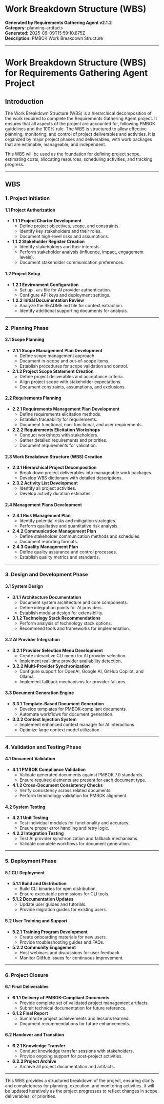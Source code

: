 # Work Breakdown Structure (WBS)

**Generated by Requirements Gathering Agent v2.1.2**  
**Category:** planning-artifacts  
**Generated:** 2025-06-09T15:59:10.875Z  
**Description:** PMBOK Work Breakdown Structure

---

# Work Breakdown Structure (WBS) for Requirements Gathering Agent Project  

## Introduction  
The Work Breakdown Structure (WBS) is a hierarchical decomposition of the work required to complete the Requirements Gathering Agent project. It ensures that all aspects of the project are accounted for, following PMBOK guidelines and the 100% rule. The WBS is structured to allow effective planning, monitoring, and control of project deliverables and activities. It is organized by major project phases and deliverables, with work packages that are estimable, manageable, and independent.  

This WBS will be used as the foundation for defining project scope, estimating costs, allocating resources, scheduling activities, and tracking progress.  

---

## WBS  

### **1. Project Initiation**  
#### **1.1 Project Authorization**  
- **1.1.1 Project Charter Development**  
  - Define project objectives, scope, and constraints.  
  - Identify key stakeholders and their roles.  
  - Document high-level risks and assumptions.  
- **1.1.2 Stakeholder Register Creation**  
  - Identify stakeholders and their interests.  
  - Perform stakeholder analysis (influence, impact, engagement levels).  
  - Document stakeholder communication preferences.  

#### **1.2 Project Setup**  
- **1.2.1 Environment Configuration**  
  - Set up `.env` file for AI provider authentication.  
  - Configure API keys and deployment settings.  
- **1.2.2 Initial Documentation Review**  
  - Analyze the README.md file for context extraction.  
  - Identify additional supporting documents for analysis.  

---

### **2. Planning Phase**  
#### **2.1 Scope Planning**  
- **2.1.1 Scope Management Plan Development**  
  - Define scope management approach.  
  - Document in-scope and out-of-scope items.  
  - Establish procedures for scope validation and control.  
- **2.1.2 Project Scope Statement Creation**  
  - Define project deliverables and acceptance criteria.  
  - Align project scope with stakeholder expectations.  
  - Document constraints, assumptions, and exclusions.  

#### **2.2 Requirements Planning**  
- **2.2.1 Requirements Management Plan Development**  
  - Define requirements elicitation methods.  
  - Establish traceability for requirements.  
  - Document functional, non-functional, and user requirements.  
- **2.2.2 Requirements Elicitation Workshops**  
  - Conduct workshops with stakeholders.  
  - Gather detailed requirements and priorities.  
  - Document requirements for validation.  

#### **2.3 Work Breakdown Structure (WBS) Creation**  
- **2.3.1 Hierarchical Project Decomposition**  
  - Break down project deliverables into manageable work packages.  
  - Develop WBS dictionary with detailed descriptions.  
- **2.3.2 Activity List Development**  
  - Identify all project activities.  
  - Develop activity duration estimates.  

#### **2.4 Management Plans Development**  
- **2.4.1 Risk Management Plan**  
  - Identify potential risks and mitigation strategies.  
  - Perform qualitative and quantitative risk analysis.  
- **2.4.2 Communication Management Plan**  
  - Define stakeholder communication methods and schedules.  
  - Document reporting formats.  
- **2.4.3 Quality Management Plan**  
  - Define quality assurance and control processes.  
  - Establish quality metrics and standards.  

---

### **3. Design and Development Phase**  
#### **3.1 System Design**  
- **3.1.1 Architecture Documentation**  
  - Document system architecture and core components.  
  - Define integration points for AI providers.  
  - Establish modular design for extensibility.  
- **3.1.2 Technology Stack Recommendations**  
  - Perform analysis of technology stack options.  
  - Recommend tools and frameworks for implementation.  

#### **3.2 AI Provider Integration**  
- **3.2.1 Provider Selection Menu Development**  
  - Create interactive CLI menu for AI provider selection.  
  - Implement real-time provider availability detection.  
- **3.2.2 Multi-Provider Synchronization**  
  - Configure support for OpenAI, Google AI, GitHub Copilot, and Ollama.  
  - Implement fallback mechanisms for provider failures.  

#### **3.3 Document Generation Engine**  
- **3.3.1 Template-Based Document Generation**  
  - Develop templates for PMBOK-compliant documents.  
  - Automate workflows for document generation.  
- **3.3.2 Context Injection System**  
  - Implement enhanced context manager for AI interactions.  
  - Optimize large context model utilization.  

---

### **4. Validation and Testing Phase**  
#### **4.1 Document Validation**  
- **4.1.1 PMBOK Compliance Validation**  
  - Validate generated documents against PMBOK 7.0 standards.  
  - Ensure required elements are present for each document type.  
- **4.1.2 Cross-Document Consistency Checks**  
  - Verify consistency across related documents.  
  - Perform terminology validation for PMBOK alignment.  

#### **4.2 System Testing**  
- **4.2.1 Unit Testing**  
  - Test individual modules for functionality and accuracy.  
  - Ensure proper error handling and retry logic.  
- **4.2.2 Integration Testing**  
  - Test AI provider synchronization and fallback mechanisms.  
  - Validate complete workflows for document generation.  

---

### **5. Deployment Phase**  
#### **5.1 CLI Deployment**  
- **5.1.1 Build and Distribution**  
  - Build CLI binaries for npm distribution.  
  - Ensure executable permissions for CLI tools.  
- **5.1.2 Documentation Updates**  
  - Update user guides and tutorials.  
  - Provide migration guides for existing users.  

#### **5.2 User Training and Support**  
- **5.2.1 Training Program Development**  
  - Create onboarding materials for new users.  
  - Provide troubleshooting guides and FAQs.  
- **5.2.2 Community Engagement**  
  - Host webinars and discussions for user feedback.  
  - Monitor GitHub issues for continuous improvement.  

---

### **6. Project Closure**  
#### **6.1 Final Deliverables**  
- **6.1.1 Delivery of PMBOK-Compliant Documents**  
  - Provide complete set of validated project management artifacts.  
  - Submit technical documentation for future reference.  
- **6.1.2 Final Report**  
  - Summarize project achievements and lessons learned.  
  - Document recommendations for future enhancements.  

#### **6.2 Handover and Transition**  
- **6.2.1 Knowledge Transfer**  
  - Conduct knowledge transfer sessions with stakeholders.  
  - Provide ongoing support for post-project activities.  
- **6.2.2 Project Archive**  
  - Archive all project documentation and artifacts.  

---

This WBS provides a structured breakdown of the project, ensuring clarity and completeness for planning, execution, and monitoring activities. It will be updated iteratively as the project progresses to reflect changes in scope, deliverables, or priorities.